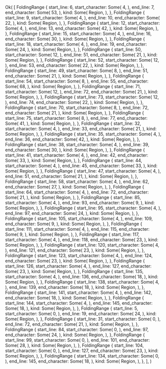 Ok(
    [
        FoldingRange {
            start_line: 6,
            start_character: Some(
                4,
            ),
            end_line: 7,
            end_character: Some(
                53,
            ),
            kind: Some(
                Region,
            ),
        },
        FoldingRange {
            start_line: 9,
            start_character: Some(
                4,
            ),
            end_line: 10,
            end_character: Some(
                22,
            ),
            kind: Some(
                Region,
            ),
        },
        FoldingRange {
            start_line: 12,
            start_character: Some(
                4,
            ),
            end_line: 13,
            end_character: Some(
                42,
            ),
            kind: Some(
                Region,
            ),
        },
        FoldingRange {
            start_line: 15,
            start_character: Some(
                4,
            ),
            end_line: 16,
            end_character: Some(
                30,
            ),
            kind: Some(
                Region,
            ),
        },
        FoldingRange {
            start_line: 18,
            start_character: Some(
                4,
            ),
            end_line: 19,
            end_character: Some(
                24,
            ),
            kind: Some(
                Region,
            ),
        },
        FoldingRange {
            start_line: 50,
            start_character: Some(
                12,
            ),
            end_line: 51,
            end_character: Some(
                21,
            ),
            kind: Some(
                Region,
            ),
        },
        FoldingRange {
            start_line: 52,
            start_character: Some(
                12,
            ),
            end_line: 53,
            end_character: Some(
                22,
            ),
            kind: Some(
                Region,
            ),
        },
        FoldingRange {
            start_line: 49,
            start_character: Some(
                8,
            ),
            end_line: 51,
            end_character: Some(
                21,
            ),
            kind: Some(
                Region,
            ),
        },
        FoldingRange {
            start_line: 54,
            start_character: Some(
                8,
            ),
            end_line: 55,
            end_character: Some(
                68,
            ),
            kind: Some(
                Region,
            ),
        },
        FoldingRange {
            start_line: 71,
            start_character: Some(
                12,
            ),
            end_line: 72,
            end_character: Some(
                21,
            ),
            kind: Some(
                Region,
            ),
        },
        FoldingRange {
            start_line: 73,
            start_character: Some(
                12,
            ),
            end_line: 74,
            end_character: Some(
                22,
            ),
            kind: Some(
                Region,
            ),
        },
        FoldingRange {
            start_line: 70,
            start_character: Some(
                8,
            ),
            end_line: 72,
            end_character: Some(
                21,
            ),
            kind: Some(
                Region,
            ),
        },
        FoldingRange {
            start_line: 75,
            start_character: Some(
                8,
            ),
            end_line: 77,
            end_character: Some(
                41,
            ),
            kind: Some(
                Region,
            ),
        },
        FoldingRange {
            start_line: 32,
            start_character: Some(
                4,
            ),
            end_line: 33,
            end_character: Some(
                21,
            ),
            kind: Some(
                Region,
            ),
        },
        FoldingRange {
            start_line: 35,
            start_character: Some(
                4,
            ),
            end_line: 36,
            end_character: Some(
                42,
            ),
            kind: Some(
                Region,
            ),
        },
        FoldingRange {
            start_line: 38,
            start_character: Some(
                4,
            ),
            end_line: 39,
            end_character: Some(
                30,
            ),
            kind: Some(
                Region,
            ),
        },
        FoldingRange {
            start_line: 41,
            start_character: Some(
                4,
            ),
            end_line: 42,
            end_character: Some(
                33,
            ),
            kind: Some(
                Region,
            ),
        },
        FoldingRange {
            start_line: 44,
            start_character: Some(
                4,
            ),
            end_line: 45,
            end_character: Some(
                33,
            ),
            kind: Some(
                Region,
            ),
        },
        FoldingRange {
            start_line: 47,
            start_character: Some(
                4,
            ),
            end_line: 51,
            end_character: Some(
                21,
            ),
            kind: Some(
                Region,
            ),
        },
        FoldingRange {
            start_line: 58,
            start_character: Some(
                4,
            ),
            end_line: 62,
            end_character: Some(
                27,
            ),
            kind: Some(
                Region,
            ),
        },
        FoldingRange {
            start_line: 64,
            start_character: Some(
                4,
            ),
            end_line: 72,
            end_character: Some(
                21,
            ),
            kind: Some(
                Region,
            ),
        },
        FoldingRange {
            start_line: 85,
            start_character: Some(
                4,
            ),
            end_line: 93,
            end_character: Some(
                9,
            ),
            kind: Some(
                Region,
            ),
        },
        FoldingRange {
            start_line: 95,
            start_character: Some(
                4,
            ),
            end_line: 97,
            end_character: Some(
                24,
            ),
            kind: Some(
                Region,
            ),
        },
        FoldingRange {
            start_line: 105,
            start_character: Some(
                4,
            ),
            end_line: 109,
            end_character: Some(
                9,
            ),
            kind: Some(
                Region,
            ),
        },
        FoldingRange {
            start_line: 111,
            start_character: Some(
                4,
            ),
            end_line: 115,
            end_character: Some(
                9,
            ),
            kind: Some(
                Region,
            ),
        },
        FoldingRange {
            start_line: 117,
            start_character: Some(
                4,
            ),
            end_line: 118,
            end_character: Some(
                23,
            ),
            kind: Some(
                Region,
            ),
        },
        FoldingRange {
            start_line: 120,
            start_character: Some(
                4,
            ),
            end_line: 121,
            end_character: Some(
                23,
            ),
            kind: Some(
                Region,
            ),
        },
        FoldingRange {
            start_line: 123,
            start_character: Some(
                4,
            ),
            end_line: 124,
            end_character: Some(
                23,
            ),
            kind: Some(
                Region,
            ),
        },
        FoldingRange {
            start_line: 126,
            start_character: Some(
                4,
            ),
            end_line: 127,
            end_character: Some(
                23,
            ),
            kind: Some(
                Region,
            ),
        },
        FoldingRange {
            start_line: 135,
            start_character: Some(
                4,
            ),
            end_line: 136,
            end_character: Some(
                18,
            ),
            kind: Some(
                Region,
            ),
        },
        FoldingRange {
            start_line: 138,
            start_character: Some(
                4,
            ),
            end_line: 139,
            end_character: Some(
                18,
            ),
            kind: Some(
                Region,
            ),
        },
        FoldingRange {
            start_line: 141,
            start_character: Some(
                4,
            ),
            end_line: 142,
            end_character: Some(
                18,
            ),
            kind: Some(
                Region,
            ),
        },
        FoldingRange {
            start_line: 144,
            start_character: Some(
                4,
            ),
            end_line: 145,
            end_character: Some(
                18,
            ),
            kind: Some(
                Region,
            ),
        },
        FoldingRange {
            start_line: 5,
            start_character: Some(
                0,
            ),
            end_line: 19,
            end_character: Some(
                24,
            ),
            kind: Some(
                Region,
            ),
        },
        FoldingRange {
            start_line: 31,
            start_character: Some(
                0,
            ),
            end_line: 72,
            end_character: Some(
                21,
            ),
            kind: Some(
                Region,
            ),
        },
        FoldingRange {
            start_line: 84,
            start_character: Some(
                0,
            ),
            end_line: 97,
            end_character: Some(
                24,
            ),
            kind: Some(
                Region,
            ),
        },
        FoldingRange {
            start_line: 99,
            start_character: Some(
                0,
            ),
            end_line: 101,
            end_character: Some(
                28,
            ),
            kind: Some(
                Region,
            ),
        },
        FoldingRange {
            start_line: 104,
            start_character: Some(
                0,
            ),
            end_line: 127,
            end_character: Some(
                23,
            ),
            kind: Some(
                Region,
            ),
        },
        FoldingRange {
            start_line: 134,
            start_character: Some(
                0,
            ),
            end_line: 145,
            end_character: Some(
                18,
            ),
            kind: Some(
                Region,
            ),
        },
    ],
)